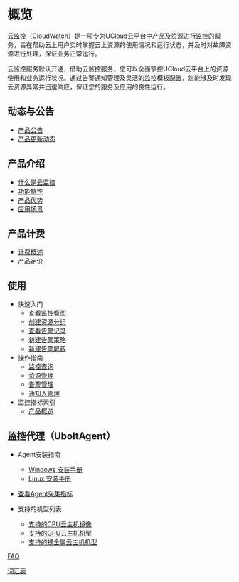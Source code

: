 # 概览

云监控（CloudWatch）是一项专为UCloud云平台中产品及资源进行监控的服务，旨在帮助云上用户实时掌握云上资源的使用情况和运行状态，并及时对故障资源进行处理，保证业务正常运行。

云监控服务默认开通，借助云监控服务，您可以全面掌控UCloud云平台上的资源使用和业务运行状况。通过告警通知管理及灵活的监控模板配置，您能够及时发现云资源异常并迅速响应，保证您的服务及应用的良性运行。

## 动态与公告

* [产品公告](/cloudwatch/notice/announcement.md)
* [产品更新动态](/cloudwatch/notice/Renewal.md)

## 产品介绍

* [什么是云监控](/cloudwatch/introduction/intro.md)
* [功能特性](/cloudwatch/introduction/function.md)
* [产品优势](/cloudwatch/introduction/advantage.md)
* [应用场景](/cloudwatch/introduction/use.md)

## 产品计费

* [计费概述](/cloudwatch/introduction/billway.md)
* [产品定价](/cloudwatch/introduction/snsbillservice.md)

## 使用

* 快速入门
  * [查看监控看图](/cloudwatch/use/start/pictures.md)
  * [创建资源分组](/cloudwatch/use/start/groups.md)
  * [查看告警记录](/cloudwatch/use/start/records.md)
  * [新建告警策略](/cloudwatch/use/start/policy.md)
  * [新建告警屏蔽](/cloudwatch/use/start/shield.md)
* 操作指南
  * [监控查询](/cloudwatch/use/guide/monitoring.md)
  * [资源管理](/cloudwatch/use/guide/resource.md)
  * [告警管理](/cloudwatch/use/guide/alarm.md)
  * [通知人管理](/cloudwatch/use/guide/notify.md)
* 监控指标索引
  * [产品概览](/cloudwatch/metric/intro.md)

## 监控代理（UboltAgent）
* Agent安装指南
  * [Windows 安装手册](/cloudwatch/ublotagent/UboltAgent_Windows_Installation_Guide.md)
  * [Linux 安装手册](/cloudwatch/ublotagent/UboltAgent_Linux_Installation_Guide.md)

* [查看Agent采集指标](/cloudwatch/ublotagent/ublotagent_metric.md)

* 支持的机型列表
  * [支持的CPU云主机镜像](cloudwatch\ublotagent\CPUHostImageList.md)
  * [支持的GPU云主机机型](cloudwatch\ublotagent\GPUHostList.md)
  * [支持的裸金属云主机机型](cloudwatch\ublotagent\GPUPHostList.md)

[FAQ](/cloudwatch/FAQ.md)

[词汇表](/cloudwatch/_glossary.md)

